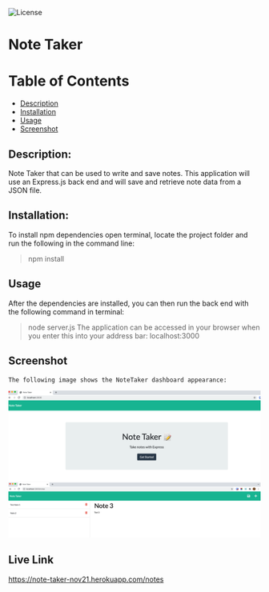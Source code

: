 ![License](https://img.shields.io/badge/License-MIT-blue.svg "License Badge")
# Note Taker

# Table of Contents
- [Description](#description)
- [Installation](#installation)
- [Usage](#usage)
- [Screenshot](#screenshot)

## Description:
Note Taker that can be used to write and save notes.
This application will use an Express.js back end and will save and retrieve note data from a JSON file.

## Installation:
To install npm dependencies open terminal, locate the project folder and run the following in the command line:
>npm install

## Usage
After the dependencies are installed, you can then run the back end with the following command in terminal:
>node server.js
The application can be accessed in your browser when you enter this into your address bar:
>localhost:3000

## Screenshot
    The following image shows the NoteTaker dashboard appearance:
![Mockup Image](public/assets/images/demo1.png)
![Mockup Image](public/assets/images/demo2.png)

## Live Link
https://note-taker-nov21.herokuapp.com/notes
